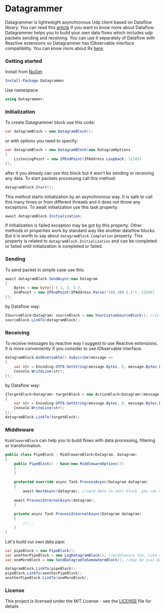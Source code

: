  # Datagrammer

Datagrammer is lightweight asynchronous Udp client based on Dataflow library. You can read this [article](https://docs.microsoft.com/en-us/dotnet/standard/parallel-programming/dataflow-task-parallel-library) if you want to know more about Dataflow.
Datagrammer helps you to build your own data flows which includes udp packets sending and receiving.
You can use it separately of Dataflow with Reactive extensions so Datagrammer has IObservable interface compatibility.
You can know more about Rx [here](http://reactivex.io/).

### Getting started

Install from [NuGet](https://www.nuget.org/packages/Datagrammer/):

```powershell
Install-Package Datagrammer
```

Use namespace

```csharp
using Datagrammer;
```

### Initialization

To create Datagrammer block use this code:

```csharp
var datagramBlock = new DatagramBlock();
```

or with options you need to specify:

```csharp
var datagramBlock = new DatagramBlock(new DatagramOptions
{
    ListeningPoint = new IPEndPoint(IPAddress.Loopback, 12345)
});
```
			
after it you already can use this block but it won't be sending or receiving any data. To start packets processing call this method:

```csharp
datagramBlock.Start();
```

This method starts initialization by an asynchronous way. It is safe to call this many times or from different threads and it does not throw any exceptions. To await initialization use this task property:

```csharp
await datagramBlock.Initialization;
```

If initialization is failed exception may be got by this property. Other methods or properties work by standard way like another dataflow blocks. But it is worth to say about `datagramBlock.Completion` property. This property is related to `datagramBlock.Initialization` and can be completed or failed until initialization is completed or failed.

### Sending

To send packet in simple case use this:

```csharp
await datagramBlock.SendAsync(new Datagram 
{ 
    Bytes = new byte[] { 1, 2, 3 }, 
    EndPoint = new IPEndPoint(IPAddress.Parse("192.168.1.1"), 12345) 
});
```

by Dataflow way:

```csharp
ISourceBlock<Datagram> sourceBlock = new YourCustomSourceBlock(); //it may be buffer or transform or your custom generator block
sourceBlock.LinkTo(datagramBlock);
```

### Receiving

To receive messages by reactive way I suggest to use Reactive extensions. It is more conveniently if you consider to use IObservable interface.

```csharp
datagramBlock.AsObservable().Subscribe(message =>
{
    var str = Encoding.UTF8.GetString(message.Bytes, 0, message.Bytes.Length);
    Console.WriteLine(str);
});
```

by Dataflow way:

```csharp
ITargetBlock<Datagram> targetBlock = new ActionBlock<Datagram>(message =>
{
    var str = Encoding.UTF8.GetString(message.Bytes, 0, message.Bytes.Length);
    Console.WriteLine(str);
});
datagramBlock.LinkTo(targetBlock);
```
### Middleware

`MiddlewareBlock` can help you to build flows with data processing, filtering or transformation. 

```csharp
public class PipeBlock : MiddlewareBlock<Datagram, Datagram>
{
    public PipeBlock() : base(new MiddlewareOptions())
    {
    }
    
    protected override async Task ProcessAsync(Datagram datagram)
    {
    	await NextAsync(datagram); //send data to next block. you can modify it before. or you can just send current data and process it below. don't call the method if you want to break current request pipeline.
	
	await ProcessInternalAsync(datagram);
    }
    
    private async Task ProcessInternalAsync(Datagram datagram)
    {
    	//...
    }
}
```

Let's build our own data pipe:

```csharp
var pipeBlock = new PipeBlock();
var anotherPipeBlock = new LogDatagramBlock(); //middleware too, like above
var oneMoreBlock = new SendDatagramToSomewhereBlock(); //may be just Datagram target

datagramBlock.LinkTo(pipeBlock);
pipeBlock.LinkTo(anotherPipeBlock);
anotherPipeBlock.LinkTo(oneMoreBlock);
```

### License

This project is licensed under the MIT License - see the [LICENSE](LICENSE) file for details
